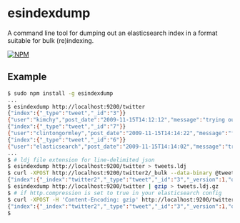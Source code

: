 # esindexdump

A command line tool for dumping out an elasticsearch index in a format 
suitable for bulk (re)indexing.


[![NPM](https://nodei.co/npm/esindexdump.png)](https://nodei.co/npm/esindexdump/)


## Example

```sh
$ sudo npm install -g esindexdump
...
$ esindexdump http://localhost:9200/twitter
{"index":{"_type":"tweet","_id":"3"}}
{"user":"kimchy","post_date":"2009-11-15T14:12:12","message":"trying out Elastic Search"}
{"index":{"_type":"tweet","_id":"7"}}
{"user":"clintongormley","post_date":"2009-11-15T14:14:22","message":"fun!"}
{"index":{"_type":"tweet","_id":"6"}}
{"user":"elasticsearch","post_date":"2009-11-15T14:14:02","message":"try me out"}
...
$ # ldj file extension for line-delimited json
$ esindexdump http://localhost:9200/twitter > tweets.ldj
$ curl -XPOST http://localhost:9200/twitter2/_bulk --data-binary @tweets.dump
{"index":{"_index":"twitter2","_type":"tweet","_id":"3","_version":1,"ok":true}},{"index":...
$ esindexdump http://localhost:9200/twitter | gzip > tweets.ldj.gz
$ # if http.compression is set to true in your elasticsearch config
$ curl -XPOST -H 'Content-Encoding: gzip' http://localhost:9200/twitter2/_bulk --data-binary @tweets.ldj.gz
{"index":{"_index":"twitter2","_type":"tweet","_id":"3","_version":1,"ok":true}},{"index":...
$
```
